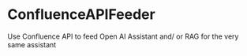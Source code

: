 # ConfluenceAPIFeeder
Use Confluence API to feed Open AI Assistant and/ or RAG for the very same assistant
